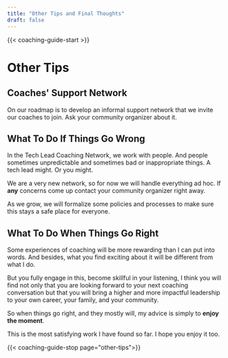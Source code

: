 ```yaml
---
title: "Other Tips and Final Thoughts"
draft: false
---
```


{{< coaching-guide-start >}}

# Other Tips

## Coaches' Support Network

On our roadmap is to develop an informal support network that we invite our coaches to join. Ask your community organizer about it.

## What To Do If Things Go Wrong

In the Tech Lead Coaching Network, we work with people. And people sometimes unpredictable and sometimes bad or inappropriate things. A tech lead might. Or you might.

We are a very new network, so for now we will handle everything ad hoc. If **any** concerns come up contact your community organizer right away.

As we grow, we will formalize some policies and processes to make sure this stays a safe place for everyone.

## What To Do When Things Go Right

Some experiences of coaching will be more rewarding than I can put into words. And besides, what you find exciting about it will be different from what I do.

But you fully engage in this, become skillful in your listening, I think you will find not only that you are looking forward to your next coaching conversation but that you will bring a higher and more impactful leadership to your own career, your family, and your community.

So when things go right, and they mostly will, my advice is simply to **enjoy the moment**. 

This is the most satisfying work I have found so far. I hope you enjoy it too.

{{< coaching-guide-stop page="other-tips">}}